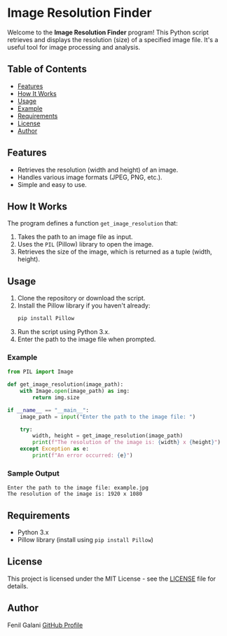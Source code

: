 # Image Resolution Finder

Welcome to the **Image Resolution Finder** program! This Python script retrieves and displays the resolution (size) of a specified image file. It's a useful tool for image processing and analysis.

## Table of Contents

- [Features](#features)
- [How It Works](#how-it-works)
- [Usage](#usage)
- [Example](#example)
- [Requirements](#requirements)
- [License](#license)
- [Author](#author)

## Features

- Retrieves the resolution (width and height) of an image.
- Handles various image formats (JPEG, PNG, etc.).
- Simple and easy to use.

## How It Works

The program defines a function `get_image_resolution` that:
1. Takes the path to an image file as input.
2. Uses the `PIL` (Pillow) library to open the image.
3. Retrieves the size of the image, which is returned as a tuple (width, height).

## Usage

1. Clone the repository or download the script.
2. Install the Pillow library if you haven't already:
   ```bash
   pip install Pillow
   ```
3. Run the script using Python 3.x.
4. Enter the path to the image file when prompted.

### Example

```python
from PIL import Image

def get_image_resolution(image_path):
    with Image.open(image_path) as img:
        return img.size

if __name__ == "__main__":
    image_path = input("Enter the path to the image file: ")

    try:
        width, height = get_image_resolution(image_path)
        print(f"The resolution of the image is: {width} x {height}")
    except Exception as e:
        print(f"An error occurred: {e}")
```

### Sample Output

```
Enter the path to the image file: example.jpg
The resolution of the image is: 1920 x 1080
```

## Requirements

- Python 3.x
- Pillow library (install using `pip install Pillow`)

## License

This project is licensed under the MIT License - see the [LICENSE](LICENSE) file for details.

## Author

Fenil Galani
[GitHub Profile](https://github.com/FenilGalani07/Cryptography-Network-Security_2.git)

